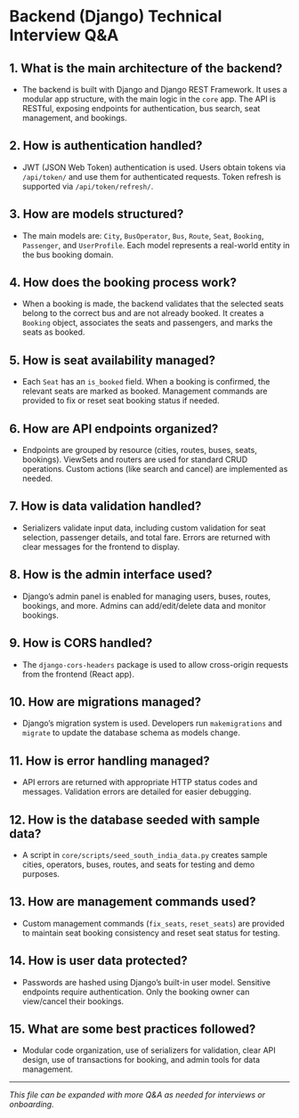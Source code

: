 # Backend (Django) Technical Interview Q&A

## 1. What is the main architecture of the backend?
- The backend is built with Django and Django REST Framework. It uses a modular app structure, with the main logic in the `core` app. The API is RESTful, exposing endpoints for authentication, bus search, seat management, and bookings.

## 2. How is authentication handled?
- JWT (JSON Web Token) authentication is used. Users obtain tokens via `/api/token/` and use them for authenticated requests. Token refresh is supported via `/api/token/refresh/`.

## 3. How are models structured?
- The main models are: `City`, `BusOperator`, `Bus`, `Route`, `Seat`, `Booking`, `Passenger`, and `UserProfile`. Each model represents a real-world entity in the bus booking domain.

## 4. How does the booking process work?
- When a booking is made, the backend validates that the selected seats belong to the correct bus and are not already booked. It creates a `Booking` object, associates the seats and passengers, and marks the seats as booked.

## 5. How is seat availability managed?
- Each `Seat` has an `is_booked` field. When a booking is confirmed, the relevant seats are marked as booked. Management commands are provided to fix or reset seat booking status if needed.

## 6. How are API endpoints organized?
- Endpoints are grouped by resource (cities, routes, buses, seats, bookings). ViewSets and routers are used for standard CRUD operations. Custom actions (like search and cancel) are implemented as needed.

## 7. How is data validation handled?
- Serializers validate input data, including custom validation for seat selection, passenger details, and total fare. Errors are returned with clear messages for the frontend to display.

## 8. How is the admin interface used?
- Django’s admin panel is enabled for managing users, buses, routes, bookings, and more. Admins can add/edit/delete data and monitor bookings.

## 9. How is CORS handled?
- The `django-cors-headers` package is used to allow cross-origin requests from the frontend (React app).

## 10. How are migrations managed?
- Django’s migration system is used. Developers run `makemigrations` and `migrate` to update the database schema as models change.

## 11. How is error handling managed?
- API errors are returned with appropriate HTTP status codes and messages. Validation errors are detailed for easier debugging.

## 12. How is the database seeded with sample data?
- A script in `core/scripts/seed_south_india_data.py` creates sample cities, operators, buses, routes, and seats for testing and demo purposes.

## 13. How are management commands used?
- Custom management commands (`fix_seats`, `reset_seats`) are provided to maintain seat booking consistency and reset seat status for testing.

## 14. How is user data protected?
- Passwords are hashed using Django’s built-in user model. Sensitive endpoints require authentication. Only the booking owner can view/cancel their bookings.

## 15. What are some best practices followed?
- Modular code organization, use of serializers for validation, clear API design, use of transactions for booking, and admin tools for data management.

---

*This file can be expanded with more Q&A as needed for interviews or onboarding.* 
